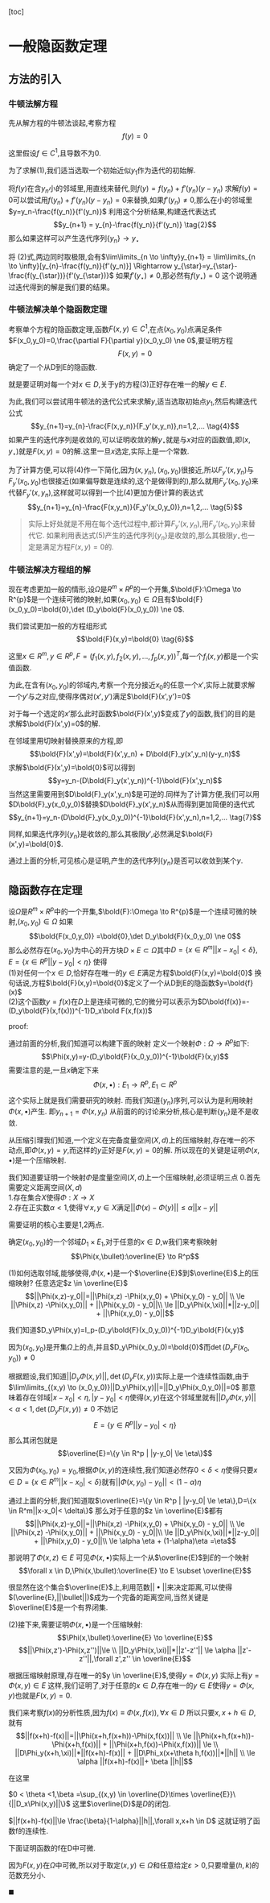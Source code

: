 [toc]

# 一般隐函数定理

## 方法的引入

### 牛顿法解方程

先从解方程的牛顿法谈起,考察方程
$$f(y) = 0 \tag{1}$$

这里假设$f \in C^{1}$,且导数不为0.

为了求解(1),我们适当选取一个初始近似$y_1$作为迭代的初始解.

将$f(y)$在含$y_n$小的邻域里,用直线来替代,则$f(y)=f(y_n)+f'(y_n)(y-y_n)$
求解$f(y)=0$可以尝试用$f(y_n)+f'(y_n)(y-y_n) =0$来替换,如果$f'(y_n) \ne 0$,那么在小的邻域里$y=y_n-\frac{f(y_n)}{f'(y_n)}$
利用这个分析结果,构建迭代表达式
$$y_{n+1} = y_{n}-\frac{f(y_n)}{f'(y_n)} \tag{2}$$
那么如果这样可以产生迭代序列$\{y_n\} \to y_{\star}$

将 (2)式,两边同时取极限,会有$\lim\limits_{n \to \infty}y_{n+1} = \lim\limits_{n \to \infty}[y_{n}-\frac{f(y_n)}{f'(y_n)}] \Rightarrow y_{\star}=y_{\star}-\frac{f(y_{\star})}{f'(y_{\star})}$
如果$f'(y_\star) \ne 0$,那必然有$f(y_{\star})=0$
这个说明通过迭代得到的解是我们要的结果。

### 牛顿法解决单个隐函数定理
考察单个方程的隐函数定理,函数$F(x,y) \in C^{1}$,在点$(x_0,y_0)$点满足条件$F(x_0,y_0)=0,\frac{\partial F}{\partial y}(x_0,y_0) \ne 0$,要证明方程
$$F(x,y)=0 \tag{3}$$
确定了一个从D到E的隐函数.

就是要证明对每一个对$x \in D$,关于y的方程(3)正好存在唯一的解$y \in E$.

为此,我们可以尝试用牛顿法的迭代公式来求解$y$,适当选取初始点$y_1$,然后构建迭代公式
$$y_{n+1}=y_{n}-\frac{F(x,y_n)}{F_y'(x,y_n)},n=1,2,... \tag{4}$$
如果产生的迭代序列是收敛的,可以证明收敛的解$y_{\star}$就是与$x$对应的函数值,即$(x,y_{\star})$就是$F(x,y)=0$的解.这里一旦$x$选定,实际上是一个常数.

为了计算方便,可以将(4)作一下简化,因为$(x,y_n),(x_0,y_0)$很接近,所以$F_y'(x,y_n)$与$F_y'(x_0,y_0)$也很接近(如果偏导数是连续的,这个是做得到的),那么就用$F_y'(x_0,y_0)$来代替$F_y'(x,y_n)$,这样就可以得到一个比(4)更加方便计算的表达式
$$y_{n+1}=y_{n}-\frac{F(x,y_n)}{F_y'(x_0,y_0)},n=1,2,... \tag{5}$$
> 实际上好处就是不用在每个迭代过程中,都计算$F_y'(x,y_n)$,用$F_y'(x_0,y_0)$来替代它.
如果利用表达式$(5)$产生的迭代序列$\{y_n\}$是收敛的,那么其极限$y_{\star}$也一定是满足方程$F(x,y)=0$的.


### 牛顿法解决方程组的解
现在考虑更加一般的情形,设$\Omega$是$R^{m} \times R^{p}$的一个开集,$\bold{F}:\Omega \to R^{p}$是一个连续可微的映射,如果$(x_0,y_0) \in \Omega$且有$\bold{F}(x_0,y_0)=\bold{0},\det (D_y\bold{F}(x_0,y_0)) \ne 0$.

我们尝试更加一般的方程组形式
$$\bold{F}(x,y)=\bold{0} \tag{6}$$

这里$x \in R^{m},y \in R^{p},F=(f_1(x,y),f_2(x,y),...,f_p(x,y))^T$,每一个$f_i(x,y)$都是一个实值函数.

为此,在含有$(x_0,y_0)$的邻域内,考察一个充分接近$x_0$的任意一个$x'$,实际上就要求解一个$y'$与之对应,使得序偶对$(x',y')$满足$\bold{F}(x',y')=0$

对于每一个选定的$x'$那么此时函数$\bold{F}(x',y)$变成了$y$的函数,我们的目的是求解$\bold{F}(x',y)=0$的解.

在邻域里用切映射替换原来的方程,即
$$\bold{F}(x',y)=\bold{F}(x',y_n) + D\bold{F}_y(x',y_n)(y-y_n)$$
求解$\bold{F}(x',y)=\bold{0}$可以得到
$$y=y_n-(D\bold{F}_y(x',y_n))^{-1}\bold{F}(x',y_n)$$
当然这里需要用到$D\bold{F}_y(x',y_n)$是可逆的.同样为了计算方便,我们可以用$D\bold{F}_y(x_0,y_0)$替换$D\bold{F}_y(x',y_n)$从而得到更加简便的迭代式
$$y_{n+1}=y_n-(D\bold{F}_y(x_0,y_0))^{-1}\bold{F}(x',y_n),n=1,2,... \tag{7}$$

同样,如果迭代序列$\{y_n\}$是收敛的,那么其极限$y'$,必然满足$\bold{F}(x',y)=\bold{0}$.

通过上面的分析,可见核心是证明,产生的迭代序列$\{y_n\}$是否可以收敛到某个$y$.


## 隐函数存在定理
设$\Omega$是$R^{m} \times R^{p}$中的一个开集,$\bold{F}:\Omega \to R^{p}$是一个连续可微的映射,$(x_0,y_0) \in \Omega$
如果
$$\bold{F(x_0,y_0)} =\bold{0},\det D_y\bold{F}(x_0,y_0) \ne 0$$
那么必然存在$(x_0,y_0)$为中心的开方块$D \times E \subset \Omega$其中$D=\{x \in R^m||x -x_0| < \delta\},E=\{x \in R^p||y -y_0| < \eta\}$
使得  
(1)对任何一个$x \in D$,恰好存在唯一的$y \in E$满足方程$\bold{F}(x,y)=\bold{0}$
换句话说,方程$\bold{F}(x,y)=\bold{0}$定义了一个从D到E的隐函数$y=\bold{f}(x)$  
(2)这个函数$y=f(x)$在$D$上是连续可微的,它的微分可以表示为$D\bold{f(x)}=-(D_y\bold{F}(x,f(x)))^{-1}D_x\bold F(x,f(x))$

proof:

通过前面的分析,我们知道可以构建下面的映射
定义一个映射$\Phi:\Omega \to R^{p}$如下:
$$\Phi(x,y)=y-(D_y\bold{F}(x_0,y_0))^{-1}\bold{F}(x,y)$$
需要注意的是,一旦$x$确定下来
$$\Phi(x,\bullet):E_1 \to R^{p},E_1 \subset R^{p}$$
这个实际上就是我们需要研究的映射.
而我们知道$\{y_n\}$序列,可以认为是利用映射$\Phi(x,\bullet)$产生.
即$y_{n+1}=\Phi(x,y_n)$
从前面的的讨论来分析,核心是判断$\{y_n\}$是不是收敛.

从压缩引理我们知道,一个定义在完备度量空间$(X,d)$上的压缩映射,存在唯一的不动点,即$\Phi(x,y)=y$,而这样的$y$正好是$F(x,y)=0$的解.
所以现在的关键是证明$\Phi(x,\bullet)$是一个压缩映射.

我们知道要证明一个映射$\Phi$是度量空间$(X,d)$上一个压缩映射,必须证明三点
0.首先需要定义距离空间$(X,d)$  
1.存在集合$X$使得$\Phi:X \to X$  
2.存在正实数$\alpha <1$,使得$\forall x,y \in X$满足$||\Phi(x)-\Phi(y)|| \le \alpha ||x-y||$

需要证明的核心主要是1,2两点.

确定$(x_0,y_0)$的一个邻域$D_1 \times E_1$,对于任意的$x \in D$,w我们来考察映射
$$\Phi(x,\bullet):\overline{E} \to R^p$$

(1)如何选取邻域,能够使得,$\Phi(x,\bullet)$是一个$\overline{E}$到$\overline{E}$上的压缩映射?
任意选定$z \in \overline{E}$
$$||\Phi(x,z)-y_0||=||\Phi(x,z) -\Phi(x,y_0) + \Phi(x,y_0) - y_0|| \\
\le ||\Phi(x,z) -\Phi(x,y_0)|| + ||\Phi(x,y_0) - y_0||\\
\le ||D_y\Phi(x,\xi)||*||z-y_0|| + ||\Phi(x,y_0) - y_0||$$


我们知道$D_y\Phi(x,y)=I_p-(D_y\bold{F}(x_0,y_0))^{-1}D_y\bold{F}(x,y)$

因为$(x_0,y_0)$是开集$\Omega$上的点,并且$D_y\Phi(x_0,y_0)=\bold{0}$而$\det(D_yF(x_0,y_0))\ne 0$

根据题设,我们知道$||D_y\Phi(x,y)||,\det(D_yF(x,y))$实际上是一个连续性函数,由于
$\lim\limits_{(x,y) \to (x_0,y_0)}||D_y\Phi(x,y)||=||D_y\Phi(x_0,y_0)||=0$
那意味着存在邻域$|x-x_0| < \eta,|y-y_0| < \eta$使得$(x,y)$在这个邻域里就有$||D_y\Phi(x,y)|| < \alpha <1,\det(D_yF(x,y)) \ne 0$
不妨记
$$E=\{y \in R^p | |y-y_0| < \eta\}$$
那么其闭包就是
$$\overline{E}=\{y \in R^p | |y-y_0| \le \eta\}$$

又因为$\Phi(x_0,y_0)=y_0$,根据$\Phi(x,y)$的连续性,我们知道必然存$0<\delta< \eta$使得只要$x \in D=\{x \in R^m||x-x_0|< \delta\}$就有$||\Phi(x,y_0)-y_0||<(1-\alpha)\eta$

通过上面的分析,我们知道取$\overline{E}=\{y \in R^p | |y-y_0| \le \eta\},D=\{x \in R^m||x-x_0|< \delta\}$
那么对于任意的$z \in \overline{E}$都有
$$||\Phi(x,z)-y_0||=||\Phi(x,z) -\Phi(x,y_0) + \Phi(x,y_0) - y_0|| \\
\le ||\Phi(x,z) -\Phi(x,y_0)|| + ||\Phi(x,y_0) - y_0||\\
\le ||D_y\Phi(x,\xi)||*||z-y_0|| + ||\Phi(x,y_0) - y_0||\\
\le \alpha \eta + (1-\alpha)\eta =\eta$$

那说明了$\Phi(x,z) \in E$
可见$\Phi(x,\bullet)$实际上一个从$\overline{E}$到$E$的一个映射
$$\forall x \in D,\Phi(x,\bullet):\overline{E} \to E \subset \overline{E}$$

很显然在这个集合$\overline{E}$上,利用范数$||\bullet||$来决定距离,可以使得$(\overline{E},||\bullet||)$成为一个完备的距离空间,当然关键是$\overline{E}$是一个有界闭集.

(2)接下来,需要证明$\Phi(x,\bullet)$是一个压缩映射:
$$\Phi(x,\bullet):\overline{E} \to \overline{E}$$
$$||\Phi(x,z')-\Phi(x,z'')||\le \\
||D_y\Phi(x,\xi)||*||z'-z''|| \le \alpha ||z'-z''||,\forall z',z'' \in \overline{E}$$

根据压缩映射原理,存在唯一的$y \in \overline{E}$,使得$y = \Phi(x,y)$
实际上有$y =\Phi(x,y) \in E$
这样,我们证明了,对于任意的$x \in D$,存在唯一的$y \in E$使得$y=\Phi(x,y)$也就是$F(x,y)=0$.

我们来考察$f(x)$的分析性质,因为$f(x) \equiv \Phi(x,f(x)),\forall x \in D$
所以只要$x,x+h \in D$,就有
$$||f(x+h)-f(x)||=||\Phi(x+h,f(x+h))-\Phi(x,f(x))|| \\
\le ||\Phi(x+h,f(x+h))-\Phi(x+h,f(x))|| + ||\Phi(x+h,f(x))-\Phi(x,f(x))|| \le \\
||D\Phi_y(x+h,\xi)||*||f(x+h)-f(x)|| + ||D\Phi_x(x+\theta h,f(x))||*||h|| \\
\le \alpha ||f(x+h)-f(x)||+ \beta ||h||$$

在这里

$0 < \theta <1,\beta =\sup_{(x,y) \in \overline{D}\times \overline{E}}\{||D_x\Phi(x,y)||\}$
这里$\overline{D}$是$D$的闭包.

$||f(x+h)-f(x)||\le \frac{\beta}{1-\alpha}||h||,\forall x,x+h \in D$
这就证明了函数f的连续性.


下面证明函数的f在D中可微.

因为$F(x,y)$在$\Omega$中可微,所以对于取定$(x,y) \in \Omega$和任意给定$\varepsilon >0$,只要增量$(h,k)$的范数充分小.



$\blacksquare$
